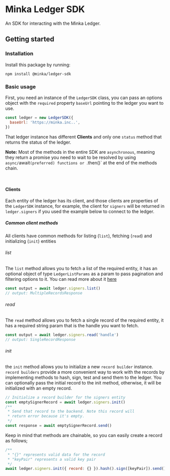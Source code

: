 # Minka Ledger SDK

An SDK for interacting with the Minka Ledger.

## Getting started

### Installation

Install this package by running:

```
npm install @minka/ledger-sdk
```

### Basic usage

First, you need an instance of the `LedgerSDK` class, you can pass an options object with the `required` property `baseUrl` pointing to the ledger you want to use.

```javascript
const ledger = new LedgerSDK({
  baseUrl: 'https://minka.inc..',
})
```

That ledger instance has different **Clients** and only one `status` method that returns the status of the ledger.

**Note:** Most of the methods in the entire SDK are `asynchronous`, meaning they return a promise you need to wait to be resolved by using `async/`await`(preferred) functions or `.then()` at the end of the methods chain.

&nbsp;&nbsp;

#### Clients

Each entity of the ledger has its client, and those clients are properties of the `LedgerSDK` instance, for example, the client for `signers` will be returned in `ledger.signers` if you used the example below to connect to the ledger.

##### Common client methods

All clients have common methods for listing (`list`), fetching (`read`) and initializing (`init`) entities

###### list

The `list` method allows you to fetch a list of the required entity, it has an optional object of type `LedgerListParams` as a param to pass pagination and filtering options to it. You can read more about it [here](#link-to-list-docs)

```javascript
const output = await ledger.signers.list()
// output: MultipleRecordsResponse
```

###### read

The `read` method allows you to fetch a single record of the required entity, it has a required string param that is the handle you want to fetch.

```javascript
const output = await ledger.signers.read('handle')
// output: SingleRecordResponse
```

###### init

the `init` method allows you to initialize a new `record builder` instance. `record builders` provide a more convenient way to work with the records by implementing methods to hash, sign, test and send them to the ledger. You can optionally pass the initial record to the init method, otherwise, it will be initialized with an empty record.

```javascript
// Initialize a record builder for the signers entity
const emptySignerRecord = await ledger.signers.init()
/**
 * Send that record to the backend. Note this record will
 * return error because it's empty.
 */
const response = await emptySignerRecord.send()
```

Keep in mind that methods are chainable, so you can easily create a record as follows;

```javascript
/**
 * "{}" represents valid data for the record
 * "keyPair" represents a valid key pair
 */
await ledger.signers.init({ record: {} }).hash().sign([keyPair]).send()
```
